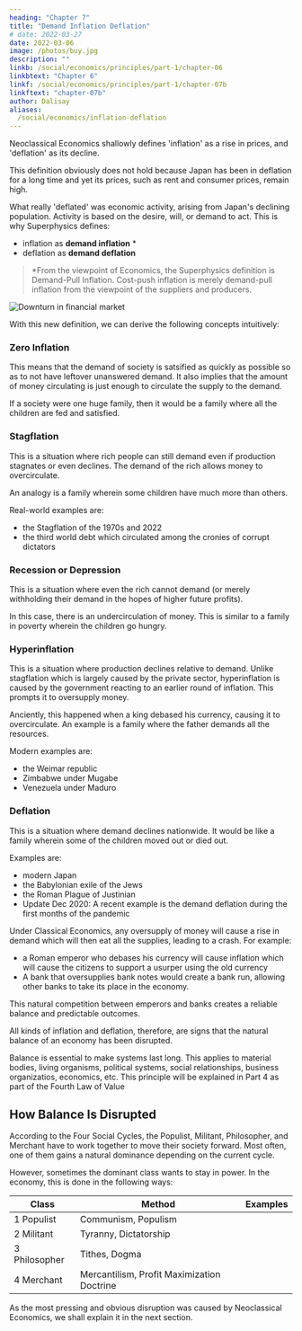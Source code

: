 ```yaml
---
heading: "Chapter 7"
title: "Demand Inflation Deflation"
# date: 2022-03-27
date: 2022-03-06
image: /photos/buy.jpg
description: ""
linkb: /social/economics/principles/part-1/chapter-06
linkbtext: "Chapter 6"
linkf: /social/economics/principles/part-1/chapter-07b
linkftext: "chapter-07b"
author: Dalisay
aliases:
  /social/economics/inflation-deflation
---
```




Neoclassical Economics shallowly defines 'inflation' as a rise in prices, and 'deflation' as its decline.

This definition obviously does not hold because Japan has been in deflation for a long time and yet its prices, such as rent and consumer prices, remain high.

What really 'deflated' was economic activity, arising from Japan's declining population. Activity is based on the desire, will, or demand to act. This is why Superphysics defines:
- inflation as **demand inflation** *
- deflation as **demand deflation**

> *From the viewpoint of Economics, the Superphysics definition is Demand-Pull Inflation. Cost-push inflation is merely demand-pull inflation from the viewpoint of the suppliers and producers.


![Downturn in financial market](/photos/econ/crash.jpg)


With this new definition, we can derive the following concepts intuitively:

### Zero Inflation 

This means that the demand of society is satsified as quickly as possible so as to not have leftover unanswered demand. It also implies that the amount of money circulating is just enough to circulate the supply to the demand. 

If a society were one huge family, then it would be a family where all the children are fed and satisfied. 

### Stagflation

This is a situation where rich people can still demand even if production stagnates or even declines. The demand of the rich allows money to overcirculate. 

An analogy is a family wherein some children have much more than others.

Real-world examples are:
- the Stagflation of the 1970s and 2022
- the third world debt which circulated among the cronies of corrupt dictators

### Recession or Depression

This is a situation where even the rich cannot demand (or merely withholding their demand in the hopes of higher future profits). 

In this case, there is an undercirculation of money. This is similar to a family in poverty wherein the children go hungry.


### Hyperinflation

This is a situation where production declines relative to demand. Unlike stagflation which is largely caused by the private sector, hyperinflation is caused by the government reacting to an earlier round of inflation. This prompts it to oversupply money. 

Anciently, this happened when a king debased his currency, causing it to overcirculate. An example is a family where the father demands all the resources. 

Modern examples are:
- the Weimar republic
- Zimbabwe under Mugabe
- Venezuela under Maduro


### Deflation

This is a situation where demand declines nationwide. It would be like a family wherein some of the children moved out or died out. 

Examples are:
- modern Japan
- the Babylonian exile of the Jews
- the Roman Plague of Justinian
- Update Dec 2020: A recent example is the demand deflation during the first months of the pandemic

<!-- - **Wage-induced Inflation** is an increase in the demand of workers

- **Profit-induced Inflation** is an increase in the demand of business owners

- **Wage-induced Inflation** is an increase in the demand of workers
 -->
Under Classical Economics, any oversupply of money will cause a rise in demand which will then eat all the supplies, leading to a crash. <!-- be cancelled out by demand inflation which will then cannibalize productivity, leading to a crash. --> For example:
- a Roman emperor who debases his currency will cause inflation which will cause the citizens to support a usurper using the old currency
- A bank that oversupplies bank notes would create a bank run, allowing other banks to take its place in the economy. 

This natural competition between emperors and banks creates a reliable balance and predictable outcomes.


All kinds of inflation and deflation, therefore, are signs that the natural balance of an economy has been disrupted. 

Balance is essential to make systems last long. This applies to material bodies, living organisms, political systems, social relationships, business organizatios, economics, etc. This principle will be explained in Part 4 as part of the Fourth Law of Value


## How Balance Is Disrupted

According to the Four Social Cycles, the Populist, Militant, Philosopher, and Merchant have to work together to move their society forward. Most often, one of them gains a natural dominance depending on the current cycle. 

However, sometimes the dominant class wants to stay in power. In the economy, this is done in the following ways:

Class | Method | Examples
--- | --- | --- 
1 Populist | Communism, Populism
2 Militant | Tyranny, Dictatorship
3 Philosopher | Tithes, Dogma
4 Merchant | Mercantilism, Profit Maximization Doctrine


As the most pressing and obvious disruption was caused by Neoclassical Economics, we shall explain it in the next section. 

